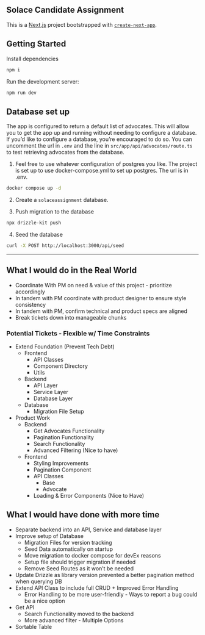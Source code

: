 ## Solace Candidate Assignment

This is a [Next.js](https://nextjs.org/) project bootstrapped with [`create-next-app`](https://github.com/vercel/next.js/tree/canary/packages/create-next-app).

## Getting Started

Install dependencies

```bash
npm i
```

Run the development server:

```bash
npm run dev
```

## Database set up

The app is configured to return a default list of advocates. This will allow you to get the app up and running without needing to configure a database. If you’d like to configure a database, you’re encouraged to do so. You can uncomment the url in `.env` and the line in `src/app/api/advocates/route.ts` to test retrieving advocates from the database.

1. Feel free to use whatever configuration of postgres you like. The project is set up to use docker-compose.yml to set up postgres. The url is in .env.

```bash
docker compose up -d
```

2. Create a `solaceassignment` database.

3. Push migration to the database

```bash
npx drizzle-kit push
```

4. Seed the database

```bash
curl -X POST http://localhost:3000/api/seed
```


-------- 

## What I would do in the Real World

- Coordinate With PM on need & value of this project - prioritize accordingly 
- In tandem with PM coordinate with product designer to ensure style consistency
- In tandem with PM, confirm technical and product specs are aligned 
- Break tickets down into manageable chunks

### Potential Tickets - Flexible w/ Time Constraints

- Extend Foundation (Prevent Tech Debt)
  - Frontend 
    - API Classes
    - Component Directory
    - Utils
  - Backend
    - API Layer
    - Service Layer
    - Database Layer
  - Database
    - Migration File Setup
- Product Work
  - Backend
    - Get Advocates Functionality
    - Pagination Functionality
    - Search Functionality
    - Advanced Filtering (Nice to have)
  - Frontend
    - Styling Improvements
    - Pagination Component
    - API Classes
      - Base
      - Advocate
    - Loading & Error Components (Nice to Have)


## What I would have done with more time

- Separate backend into an API, Service and database layer
- Improve setup of Database 
  - Migration Files for version tracking
  - Seed Data automatically on startup
  - Move migration to docker compose for devEx reasons
  - Setup file should trigger migration if needed
  - Remove Seed Routes as it won’t be needed
- Update Drizzle as library version prevented a better pagination method when querying DB
- Extend API Class to include full CRUD + Improved Error Handling
  - Error Handling to be more user-friendly - Ways to report a bug could be a nice option
- Get API
  - Search Functionality moved to the backend
  - More advanced filter - Multiple Options
- Sortable Table



